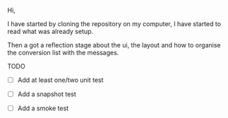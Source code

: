 
Hi,

I have started by cloning the repository on my computer, I have started to read what was already setup.

Then a got a reflection stage about the ui, the layout and how to organise the conversion list with the messages.






TODO
- [ ] Add at least one/two unit test
- [ ] Add a snapshot test
- [ ] Add a smoke test


